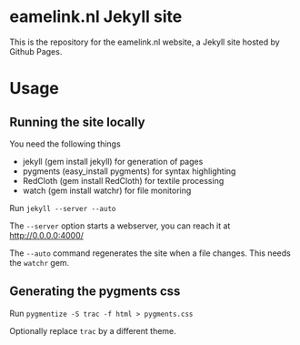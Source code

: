 eamelink.nl Jekyll site
=======================

This is the repository for the eamelink.nl website, a Jekyll site hosted by Github Pages.


Usage
=====

Running the site locally
------------------------

You need the following things
 
 * jekyll (gem install jekyll) for generation of pages
 * pygments (easy_install pygments) for syntax highlighting
 * RedCloth (gem install RedCloth) for textile processing
 * watch (gem install watchr) for file monitoring

Run `jekyll --server --auto`

The `--server` option starts a webserver, you can reach it at http://0.0.0.0:4000/

The `--auto` command regenerates the site when a file changes. This needs the `watchr` gem. 

Generating the pygments css
---------------------------

Run `pygmentize -S trac -f html > pygments.css`

Optionally replace `trac` by a different theme.


